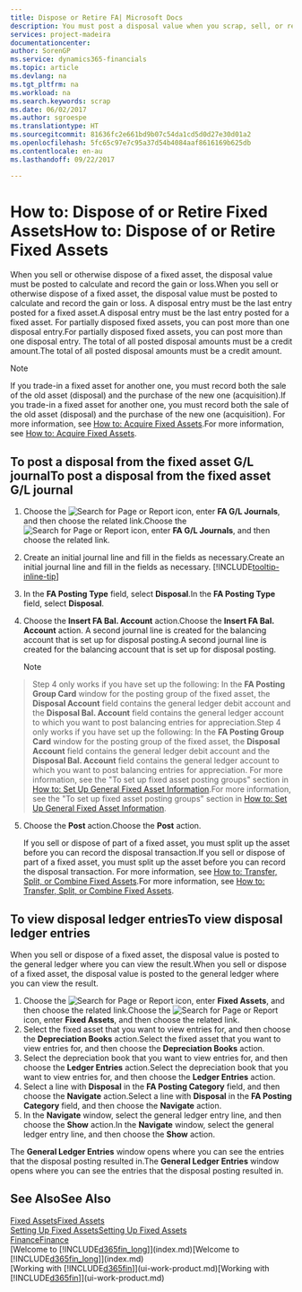 ```yaml
---
title: Dispose or Retire FA| Microsoft Docs
description: You must post a disposal value when you scrap, sell, or retire a fixed asset.
services: project-madeira
documentationcenter: 
author: SorenGP
ms.service: dynamics365-financials
ms.topic: article
ms.devlang: na
ms.tgt_pltfrm: na
ms.workload: na
ms.search.keywords: scrap
ms.date: 06/02/2017
ms.author: sgroespe
ms.translationtype: HT
ms.sourcegitcommit: 81636fc2e661bd9b07c54da1cd5d0d27e30d01a2
ms.openlocfilehash: 5fc65c97e7c95a37d54b4084aaf8616169b625db
ms.contentlocale: en-au
ms.lasthandoff: 09/22/2017

---
```

# <a name="how-to-dispose-of-or-retire-fixed-assets"></a><span data-ttu-id="62068-103">How to: Dispose of or Retire Fixed Assets</span><span class="sxs-lookup"><span data-stu-id="62068-103">How to: Dispose of or Retire Fixed Assets</span></span>
<span data-ttu-id="62068-104">When you sell or otherwise dispose of a fixed asset, the disposal value must be posted to calculate and record the gain or loss.</span><span class="sxs-lookup"><span data-stu-id="62068-104">When you sell or otherwise dispose of a fixed asset, the disposal value must be posted to calculate and record the gain or loss.</span></span> <span data-ttu-id="62068-105">A disposal entry must be the last entry posted for a fixed asset.</span><span class="sxs-lookup"><span data-stu-id="62068-105">A disposal entry must be the last entry posted for a fixed asset.</span></span> <span data-ttu-id="62068-106">For partially disposed fixed assets, you can post more than one disposal entry.</span><span class="sxs-lookup"><span data-stu-id="62068-106">For partially disposed fixed assets, you can post more than one disposal entry.</span></span> <span data-ttu-id="62068-107">The total of all posted disposal amounts must be a credit amount.</span><span class="sxs-lookup"><span data-stu-id="62068-107">The total of all posted disposal amounts must be a credit amount.</span></span>  

> [!NOTE]  
>   <span data-ttu-id="62068-108">If you trade-in a fixed asset for another one, you must record both the sale of the old asset (disposal) and the purchase of the new one (acquisition).</span><span class="sxs-lookup"><span data-stu-id="62068-108">If you trade-in a fixed asset for another one, you must record both the sale of the old asset (disposal) and the purchase of the new one (acquisition).</span></span> <span data-ttu-id="62068-109">For more information, see [How to: Acquire Fixed Assets](fa-how-acquire.md).</span><span class="sxs-lookup"><span data-stu-id="62068-109">For more information, see [How to: Acquire Fixed Assets](fa-how-acquire.md).</span></span>  

## <a name="to-post-a-disposal-from-the-fixed-asset-gl-journal"></a><span data-ttu-id="62068-110">To post a disposal from the fixed asset G/L journal</span><span class="sxs-lookup"><span data-stu-id="62068-110">To post a disposal from the fixed asset G/L journal</span></span>
1. <span data-ttu-id="62068-111">Choose the ![Search for Page or Report](media/ui-search/search_small.png "Search for Page or Report icon") icon, enter **FA G/L Journals**, and then choose the related link.</span><span class="sxs-lookup"><span data-stu-id="62068-111">Choose the ![Search for Page or Report](media/ui-search/search_small.png "Search for Page or Report icon") icon, enter **FA G/L Journals**, and then choose the related link.</span></span>  
2. <span data-ttu-id="62068-112">Create an initial journal line and fill in the fields as necessary.</span><span class="sxs-lookup"><span data-stu-id="62068-112">Create an initial journal line and fill in the fields as necessary.</span></span> [!INCLUDE[tooltip-inline-tip](includes/tooltip-inline-tip_md.md)]  
3. <span data-ttu-id="62068-113">In the **FA Posting Type** field, select **Disposal**.</span><span class="sxs-lookup"><span data-stu-id="62068-113">In the **FA Posting Type** field, select **Disposal**.</span></span>  
4. <span data-ttu-id="62068-114">Choose the **Insert FA Bal. Account** action.</span><span class="sxs-lookup"><span data-stu-id="62068-114">Choose the **Insert FA Bal. Account** action.</span></span> <span data-ttu-id="62068-115">A second journal line is created for the balancing account that is set up for disposal posting.</span><span class="sxs-lookup"><span data-stu-id="62068-115">A second journal line is created for the balancing account that is set up for disposal posting.</span></span>  

    > [!NOTE]  
>   <span data-ttu-id="62068-116">Step 4 only works if you have set up the following: In the **FA Posting Group Card** window for the posting group of the fixed asset, the **Disposal Account** field contains the general ledger debit account and the **Disposal Bal. Account** field contains the general ledger account to which you want to post balancing entries for appreciation.</span><span class="sxs-lookup"><span data-stu-id="62068-116">Step 4 only works if you have set up the following: In the **FA Posting Group Card** window for the posting group of the fixed asset, the **Disposal Account** field contains the general ledger debit account and the **Disposal Bal. Account** field contains the general ledger account to which you want to post balancing entries for appreciation.</span></span> <span data-ttu-id="62068-117">For more information, see the "To set up fixed asset posting groups" section in [How to: Set Up General Fixed Asset Information](fa-how-setup-general.md).</span><span class="sxs-lookup"><span data-stu-id="62068-117">For more information, see the "To set up fixed asset posting groups" section in [How to: Set Up General Fixed Asset Information](fa-how-setup-general.md).</span></span>  
5. <span data-ttu-id="62068-118">Choose the **Post** action.</span><span class="sxs-lookup"><span data-stu-id="62068-118">Choose the **Post** action.</span></span>  

    <span data-ttu-id="62068-119">If you sell or dispose of part of a fixed asset, you must split up the asset before you can record the disposal transaction.</span><span class="sxs-lookup"><span data-stu-id="62068-119">If you sell or dispose of part of a fixed asset, you must split up the asset before you can record the disposal transaction.</span></span> <span data-ttu-id="62068-120">For more information, see [How to: Transfer, Split, or Combine Fixed Assets](fa-how-trans-split-combine.md).</span><span class="sxs-lookup"><span data-stu-id="62068-120">For more information, see [How to: Transfer, Split, or Combine Fixed Assets](fa-how-trans-split-combine.md).</span></span>  

## <a name="to-view-disposal-ledger-entries"></a><span data-ttu-id="62068-121">To view disposal ledger entries</span><span class="sxs-lookup"><span data-stu-id="62068-121">To view disposal ledger entries</span></span>
<span data-ttu-id="62068-122">When you sell or dispose of a fixed asset, the disposal value is posted to the general ledger where you can view the result.</span><span class="sxs-lookup"><span data-stu-id="62068-122">When you sell or dispose of a fixed asset, the disposal value is posted to the general ledger where you can view the result.</span></span>  

1. <span data-ttu-id="62068-123">Choose the ![Search for Page or Report](media/ui-search/search_small.png "Search for Page or Report icon") icon, enter **Fixed Assets**, and then choose the related link.</span><span class="sxs-lookup"><span data-stu-id="62068-123">Choose the ![Search for Page or Report](media/ui-search/search_small.png "Search for Page or Report icon") icon, enter **Fixed Assets**, and then choose the related link.</span></span>  
2. <span data-ttu-id="62068-124">Select the fixed asset that you want to view entries for, and then choose the **Depreciation Books** action.</span><span class="sxs-lookup"><span data-stu-id="62068-124">Select the fixed asset that you want to view entries for, and then choose the **Depreciation Books** action.</span></span>  
3. <span data-ttu-id="62068-125">Select the depreciation book that you want to view entries for, and then choose the **Ledger Entries** action.</span><span class="sxs-lookup"><span data-stu-id="62068-125">Select the depreciation book that you want to view entries for, and then choose the **Ledger Entries** action.</span></span>  
4. <span data-ttu-id="62068-126">Select a line with **Disposal** in the **FA Posting Category** field, and then choose the **Navigate** action.</span><span class="sxs-lookup"><span data-stu-id="62068-126">Select a line with **Disposal** in the **FA Posting Category** field, and then choose the **Navigate** action.</span></span>  
5. <span data-ttu-id="62068-127">In the **Navigate** window, select the general ledger entry line, and then choose the **Show** action.</span><span class="sxs-lookup"><span data-stu-id="62068-127">In the **Navigate** window, select the general ledger entry line, and then choose the **Show** action.</span></span>  

<span data-ttu-id="62068-128">The **General Ledger Entries** window opens where you can see the entries that the disposal posting resulted in.</span><span class="sxs-lookup"><span data-stu-id="62068-128">The **General Ledger Entries** window opens where you can see the entries that the disposal posting resulted in.</span></span>  

## <a name="see-also"></a><span data-ttu-id="62068-129">See Also</span><span class="sxs-lookup"><span data-stu-id="62068-129">See Also</span></span>
[<span data-ttu-id="62068-130">Fixed Assets</span><span class="sxs-lookup"><span data-stu-id="62068-130">Fixed Assets</span></span>](fa-manage.md)  
[<span data-ttu-id="62068-131">Setting Up Fixed Assets</span><span class="sxs-lookup"><span data-stu-id="62068-131">Setting Up Fixed Assets</span></span>](fa-setup.md)  
[<span data-ttu-id="62068-132">Finance</span><span class="sxs-lookup"><span data-stu-id="62068-132">Finance</span></span>](finance.md)  
<span data-ttu-id="62068-133">[Welcome to [!INCLUDE[d365fin_long](includes/d365fin_long_md.md)]](index.md)</span><span class="sxs-lookup"><span data-stu-id="62068-133">[Welcome to [!INCLUDE[d365fin_long](includes/d365fin_long_md.md)]](index.md)</span></span>  
<span data-ttu-id="62068-134">[Working with [!INCLUDE[d365fin](includes/d365fin_md.md)]](ui-work-product.md)</span><span class="sxs-lookup"><span data-stu-id="62068-134">[Working with [!INCLUDE[d365fin](includes/d365fin_md.md)]](ui-work-product.md)</span></span>

